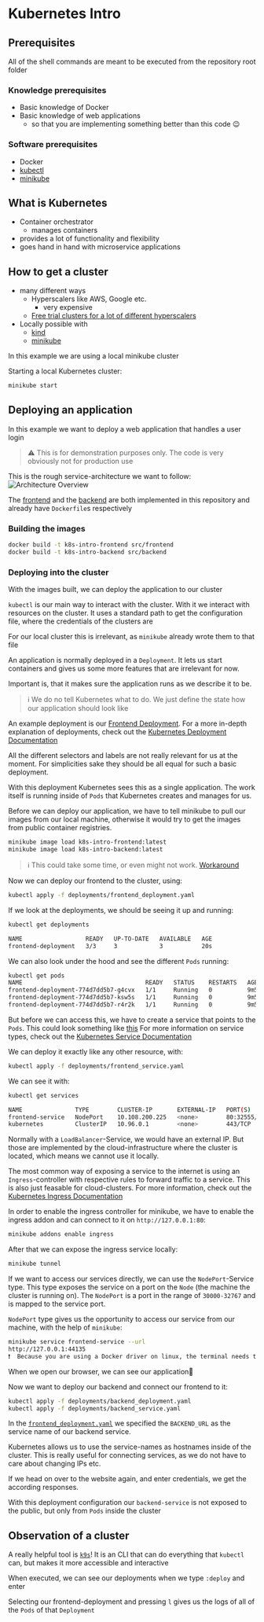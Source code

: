 # Kubernetes Intro
## Prerequisites
All of the shell commands are meant to be executed from the repository root folder
### Knowledge prerequisites
- Basic knowledge of Docker
- Basic knowledge of web applications
  - so that you are implementing something better than this code 😉
### Software prerequisites
- Docker
- [kubectl](https://kubernetes.io/docs/tasks/tools/#kubectl)
- [minikube](https://kubernetes.io/docs/tasks/tools/#minikube)

## What is Kubernetes
- Container orchestrator
  - manages containers
- provides a lot of functionality and flexibility
- goes hand in hand with microservice applications

## How to get a cluster
- many different ways
  - Hyperscalers like AWS, Google etc.
    - very expensive
  - [ Free trial clusters for a lot of different hyperscalers](https://github.com/learnk8s/free-kubernetes)
- Locally possible with
  - [kind](https://github.com/kubernetes-sigs/kind)
  - [minikube](https://minikube.sigs.k8s.io/docs/)

In this example we are using a local minikube cluster

Starting a local Kubernetes cluster:
```bash
minikube start
```

## Deploying an application

In this example we want to deploy a web application that handles a user login
> ⚠️ This is for demonstration purposes only. The code is very obviously not for production use

This is the rough service-architecture we want to follow:
![Architecture Overview](assets/architecture.png)

The [frontend](src/frontend/) and the [backend](src/backend/) are both implemented in this repository and already have `Dockerfile`s respectively

### Building the images

```bash
docker build -t k8s-intro-frontend src/frontend
docker build -t k8s-intro-backend src/backend
```

### Deploying into the cluster
With the images built, we can deploy the application to our cluster

`kubectl` is our main way to interact with the cluster. With it we interact with resources on the cluster. It uses a standard path to get the configuration file, where the credentials of the clusters are

For our local cluster this is irrelevant, as `minikube` already wrote them to that file

An application is normally deployed in a `Deployment`. It lets us start containers and gives us some more features that are irrelevant for now.

Important is, that it makes sure the application runs as we describe it to be.

> ℹ️ We do no tell Kubernetes what to do. We just define the state how our application should look like

An example deployment is our [Frontend Deployment](deployments/frontend_deployment.yaml).
For a more in-depth explanation of deployments, check out the [Kubernetes Deployment Documentation](https://kubernetes.io/docs/concepts/workloads/controllers/deployment/)

All the different selectors and labels are not really relevant for us at the moment. For simplicities sake they should be all equal for such a basic deployment.

With this deployment Kubernetes sees this as a single application. The work itself is running inside of `Pods` that Kubernetes creates and manages for us.

Before we can deploy our application, we have to tell minikube to pull our images from our local machine, otherwise it would try to get the images from public container registries.

```bash
minikube image load k8s-intro-frontend:latest
minikube image load k8s-intro-backend:latest
```
> ℹ️ This could take some time, or even might not work. [Workaround](https://stackoverflow.com/a/42564211)

Now we can deploy our frontend to the cluster, using: 
```bash
kubectl apply -f deployments/frontend_deployment.yaml
```

If we look at the deployments, we should be seeing it up and running:

```bash
kubectl get deployments      

NAME                  READY   UP-TO-DATE   AVAILABLE   AGE
frontend-deployment   3/3     3            3           20s
```

We can also look under the hood and see the different `Pods` running:

```bash
kubectl get pods
NAME                                   READY   STATUS    RESTARTS   AGE
frontend-deployment-774d7dd5b7-g4cvx   1/1     Running   0          9m50s
frontend-deployment-774d7dd5b7-ksw5s   1/1     Running   0          9m50s
frontend-deployment-774d7dd5b7-r4r2k   1/1     Running   0          9m50s
```

But before we can access this, we have to create a service that points to the `Pods`.
This could look something like [this](deployments/frontend_service.yaml)
For more information on service types, check out the [Kubernetes Service Documentation](https://kubernetes.io/docs/concepts/services-networking/service/)

We can deploy it exactly like any other resource, with:
```bash
kubectl apply -f deployments/frontend_service.yaml
```

We can see it with:
```bash
kubectl get services

NAME               TYPE        CLUSTER-IP       EXTERNAL-IP   PORT(S)        AGE
frontend-service   NodePort    10.108.200.225   <none>        80:32555/TCP   3m30s
kubernetes         ClusterIP   10.96.0.1        <none>        443/TCP        117m
```

Normally with a `LoadBalancer`-Service, we would have an external IP. But those are implemented by the cloud-infrastructure where the cluster is located, which means we cannot use it locally.

The most common way of exposing a service to the internet is using an `Ingress`-controller with respective rules to forward traffic to a service. This is also just feasable for cloud-clusters. For more information, check out the [Kubernetes Ingress Documentation](https://kubernetes.io/docs/concepts/services-networking/ingress/)

In order to enable the ingress controller for minikube, we have to enable the ingress addon and can connect to it on `http://127.0.0.1:80`:
```bash
minikube addons enable ingress
```

After that we can expose the ingress service locally:
```bash
minikube tunnel
```

If we want to access our services directly, we can use the `NodePort`-Service type. This type exposes the service on a port on the `Node` (the machine the cluster is running on). The `NodePort` is a port in the range of `30000-32767` and is mapped to the service port.

`NodePort` type gives us the opportunity to access our service from our machine, with the help of `minikube`:
```bash
minikube service frontend-service --url
http://127.0.0.1:44135
❗  Because you are using a Docker driver on linux, the terminal needs to be open to run it.
```

When we open our browser, we can see our application🥳

Now we want to deploy our backend and connect our frontend to it:

```bash
kubectl apply -f deployments/backend_deployment.yaml
kubectl apply -f deployments/backend_service.yaml
```

In the [`frontend_deployment.yaml`](deployments/frontend_deployment.yaml) we specified the `BACKEND_URL` as the service name of our backend service.

Kubernetes allows us to use the service-names as hostnames inside of the cluster. This is really useful for connecting services, as we do not have to care about changing IPs etc.

If we head on over to the website again, and enter credentials, we get the according responses.

With this deployment configuration our `backend-service` is not exposed to the public, but only from `Pods` inside the cluster

## Observation of a cluster

A really helpful tool is [`k9s`](https://k9scli.io/)!
It is an CLI that can do everything that `kubectl` can, but makes it more accessible and interactive

When executed, we can see our deployments when we type `:deploy` and enter

Selecting our frontend-deployment and pressing `l` gives us the logs of all of the `Pods` of that `Deployment`
